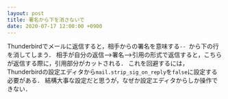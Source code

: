 ```yaml
---
layout: post
title: 署名から下を消さないで
date: 2020-07-17 12:00:00 +0900
---
```


Thunderbirdでメールに返信すると，相手からの署名を意味する`-- `から下の行を消してしまう．
相手が自分の返信-->署名-->引用の形式で返信すると，こちらが返信する際に，引用部分がカットされる．
これを回避するには，Thunderbirdの設定エディタから`mail.strip_sig_on_reply`を`false`に設定する必要がある．
結構大事な設定だと思うが，なぜか設定エディタからしか操作できない．
